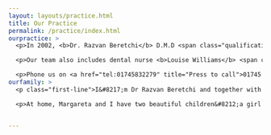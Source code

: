 ```yaml
---
layout: layouts/practice.html
title: Our Practice
permalink: /practice/index.html
ourpractice: >
  <p>In 2002, <b>Dr. Razvan Beretchi</b> D.M.D <span class="qualifications">(GDC-181305)</span> qualified in Târgu Mureș in the historical region of Transylvania, Romania. Razvan begin treating patients at Abergele Dental in 2018.</p>

  <p>Our team also includes dental nurse <b>Louise Williams</b> <span class="qualifications">(GDC-291996)</span>, trainee dental nurse <b>Margareta Beretchi</b>, and our dental nurse and office manager <b>Rachel Sheldon</b> <span class="qualifications">(GDC-129035)</span> who will answer your questions. We promote continuous staff development and training.</p>

  <p>Phone us on <a href="tel:01745832279" title="Press to call">01745 832279</a> or email <a href="mailto:info@abergeledental.co.uk">info@abergeledental.co.uk</a> to discuss your dental care and arrange a consultation. Our practice is wheelchair accessible.</p>
ourfamily: >
  <p class="first-line">I&#8217;m Dr Razvan Beretchi and together with my wife Margareta, we run Abergele Dental Surgery. Originally from Romania, we decided to make the north of Cymru&#8202;/&#8202;Wales our home over 10 years ago and it&#8217;s where we began treating our patients in 2010. WeI&#8217;ve been owners of Abergele Dental since 2018.</p>

  <p>At home, Margareta and I have two beautiful children&#8212;a girl and boy &#8212; and a cat called Socks. Family life is important to us and we feel that our practice and patients are an extension of our family.</p>


---
```

